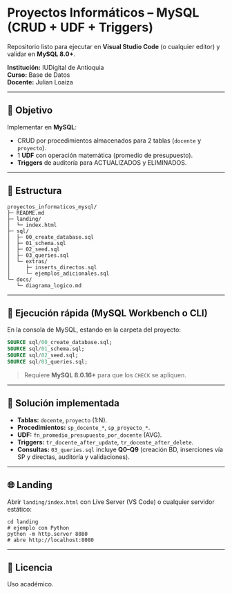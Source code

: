 # Proyectos Informáticos – MySQL (CRUD + UDF + Triggers)

Repositorio listo para ejecutar en **Visual Studio Code** (o cualquier editor) y validar en **MySQL 8.0+**.

**Institución:** IUDigital de Antioquia  
**Curso:** Base de Datos  
**Docente:** Julian Loaiza

---

## 🎯 Objetivo
Implementar en **MySQL**:
- CRUD por procedimientos almacenados para 2 tablas (`docente` y `proyecto`).
- 1 **UDF** con operación matemática (promedio de presupuesto).
- **Triggers** de auditoría para ACTUALIZADOS y ELIMINADOS.

---

## 📂 Estructura
```
proyectos_informaticos_mysql/
├─ README.md
├─ landing/
│  └─ index.html
├─ sql/
│  ├─ 00_create_database.sql
│  ├─ 01_schema.sql
│  ├─ 02_seed.sql
│  ├─ 03_queries.sql
│  └─ extras/
│     ├─ inserts_directos.sql
│     └─ ejemplos_adicionales.sql
└─ docs/
   └─ diagrama_logico.md
```

---

## 🚀 Ejecución rápida (MySQL Workbench o CLI)
En la consola de MySQL, estando en la carpeta del proyecto:
```sql
SOURCE sql/00_create_database.sql;
SOURCE sql/01_schema.sql;
SOURCE sql/02_seed.sql;
SOURCE sql/03_queries.sql;
```

> Requiere **MySQL 8.0.16+** para que los `CHECK` se apliquen.

---

## 🧩 Solución implementada
- **Tablas:** `docente`, `proyecto` (1:N).
- **Procedimientos:** `sp_docente_*`, `sp_proyecto_*`.
- **UDF:** `fn_promedio_presupuesto_por_docente` (AVG).
- **Triggers:** `tr_docente_after_update`, `tr_docente_after_delete`.
- **Consultas:** `03_queries.sql` incluye **Q0–Q9** (creación BD, inserciones vía SP y directas, auditoría y validaciones).

---

## 🌐 Landing
Abrir `landing/index.html` con Live Server (VS Code) o cualquier servidor estático:
```
cd landing
# ejemplo con Python
python -m http.server 8080
# abre http://localhost:8080
```

---

## 📜 Licencia
Uso académico.
